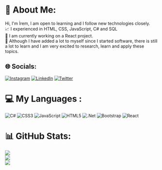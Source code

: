 # 💫 About Me:
Hi, I'm İrem,  I am open to learning and I follow new technologies closely.<br>📈 I experienced in HTML, CSS, JavaScript, C# and SQL <br>🔭 I am currently working on a React project.<br>🌱 Although I have added a lot to myself since I started software, there is still a lot to learn and I am very excited to research,  learn and apply these topics.<br>


## 🌐 Socials:
[![Instagram](https://img.shields.io/badge/Instagram-%23E4405F.svg?logo=Instagram&logoColor=white)](https://instagram.com/iremgunalll) [![LinkedIn](https://img.shields.io/badge/LinkedIn-%230077B5.svg?logo=linkedin&logoColor=white)](https://linkedin.com/in/irem-gunal) [![Twitter](https://img.shields.io/badge/Twitter-%231DA1F2.svg?logo=Twitter&logoColor=white)](https://twitter.com/iremgunal) 

# 💻 My Languages :
![C#](https://img.shields.io/badge/c%23-%23239120.svg?style=plastic&logo=c-sharp&logoColor=white) ![CSS3](https://img.shields.io/badge/css3-%231572B6.svg?style=plastic&logo=css3&logoColor=white) ![JavaScript](https://img.shields.io/badge/javascript-%23323330.svg?style=plastic&logo=javascript&logoColor=%23F7DF1E) ![HTML5](https://img.shields.io/badge/html5-%23E34F26.svg?style=plastic&logo=html5&logoColor=white) ![.Net](https://img.shields.io/badge/.NET-5C2D91?style=plastic&logo=.net&logoColor=white) ![Bootstrap](https://img.shields.io/badge/bootstrap-%23563D7C.svg?style=plastic&logo=bootstrap&logoColor=white) ![React](https://img.shields.io/badge/react-%2320232a.svg?style=plastic&logo=react&logoColor=%2361DAFB) 
# 📊 GitHub Stats:
![](https://github-readme-stats.vercel.app/api?username=iremgunal&theme=nord&hide_border=true&include_all_commits=true&count_private=false)<br/>
![](https://github-readme-streak-stats.herokuapp.com/?user=iremgunal&theme=nord&hide_border=true)<br/>
![](https://github-readme-stats.vercel.app/api/top-langs/?username=iremgunal&theme=nord&hide_border=true&include_all_commits=true&count_private=false&layout=compact)

<!-- Proudly created with GPRM ( https://gprm.itsvg.in ) -->
